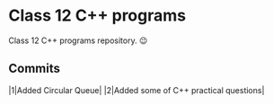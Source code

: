 # Class 12 C++ programs
Class 12 C++ programs repository. :wink:

## Commits
|1|Added Circular Queue|
|2|Added some of C++ practical questions|
